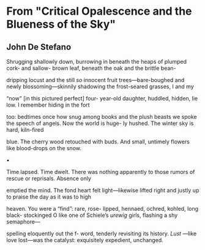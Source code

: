 # From "Critical Opalescence and the Blueness of the Sky"
## John De Stefano
Shrugging shallowly down, burrowing
in beneath the heaps of plumped cork- and sallow-
brown leaf, beneath the oak and the brittle bean-

dripping locust and the still _so_ innocent fruit
trees—bare-boughed and newly blossoming—skinnily
shadowing the frost-seared grasses, I and my

“now” [in this pictured perfect] four-
year-old daughter, huddled, hidden, lie
low. I remember hiding in the fort

too: bedtimes once how snug among books and the plush
beasts we spoke the speech of angels. Now the world is huge-
ly hushed. The winter sky is hard, kiln-fired

blue. The cherry wood retouched with buds. And small,
untimely flowers like blood-drops on the snow.


•


Time lapsed. Time dwelt. There was nothing
apparently to those rumors of rescue
or reprisals. Absence only

emptied the mind. The fond heart felt
light—likewise lifted right and justly up
to praise the day as it was to high

heaven. You were a “find”: rare, rose-
lipped, hennaed, ochred, kohled, long black-
stockinged O like one of Schiele’s _urewig_
girls, flashing a shy semaphore—

spelling eloquently out the f-
word, tenderly revisiting its history.
 _Lust_ —like love lost—was the catalyst:
exquisitely expedient, unchanged.